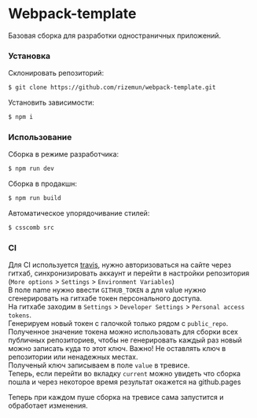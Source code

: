 # Webpack-template
Базовая сборка для разработки одностраничных приложений.
### Установка
Склонировать репозиторий:  
```bash
$ git clone https://github.com/rizemun/webpack-template.git
```
Установить зависимости:
```bash
$ npm i
```
### Использование
Сборка в режиме разработчика:
```bash
$ npm run dev
```
Сборка в продакшн:
```bash
$ npm run build
```
Автоматическое упорядочивание стилей:
```bash
$ csscomb src
```

### CI  
Для CI используется [travis](https://travis-ci.com/), нужно авторизоваться на сайте через гитхаб, синхронизировать аккаунт и перейти в настройки репозитория (`More options` > `Settings` > `Environment Variables`)  
В поле name нужно ввести `GITHUB_TOKEN` а для value нужно сгенерировать на гитхабе токен персонального доступа.  
На гитхабе заходим в `Settings` > `Developer Settings` > `Personal access tokens`.  
Генерируем новый токен с галочкой только рядом с `public_repo`. Полученное значение токена можно использовать для сборки всех публичных репозиториев, чтобы не генерировать каждый раз новый можно записать куда то этот ключ. Важно! Не оставлять ключ в репозитории или ненадежных местах.  
Полученый ключ записываем в поле `value` в тревисе.  
Теперь, если перейти во вкладку `current` можно увидеть что сборка пошла и через некоторое время результат окажется на github.pages  

Теперь при каждом пуше сборка на тревисе сама запустится и обработает изменения.
